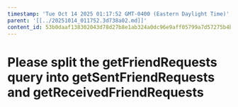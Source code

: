 ```yaml
---
timestamp: 'Tue Oct 14 2025 01:17:52 GMT-0400 (Eastern Daylight Time)'
parent: '[[../20251014_011752.3d738a02.md]]'
content_id: 53b0daaf138302043d78d27b8e1ab324a0dc96e9aff05799a7d57275b4ba27c7
---
```


# Please split the getFriendRequests query into getSentFriendRequests and getReceivedFriendRequests
